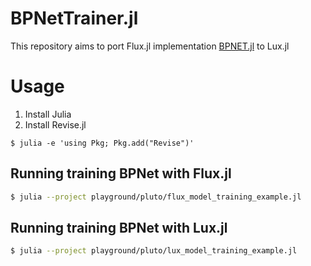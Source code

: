 # BPNetTrainer.jl


This repository aims to port Flux.jl implementation [BPNET.jl](https://github.com/cometscome/BPNET.jl) to Lux.jl

# Usage

1. Install Julia
1. Install Revise.jl

```
$ julia -e 'using Pkg; Pkg.add("Revise")'
```

## Running training BPNet with Flux.jl

```sh
$ julia --project playground/pluto/flux_model_training_example.jl 
```

## Running training BPNet with Lux.jl

```sh
$ julia --project playground/pluto/lux_model_training_example.jl 
```
